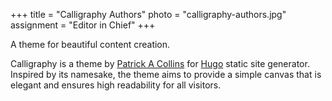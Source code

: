+++
title = "Calligraphy Authors"
photo = "calligraphy-authors.jpg"
assignment = "Editor in Chief"
+++

A theme for beautiful content creation.
<!--more-->
Calligraphy is a theme by [Patrick A Collins](https://pacollins.com/) for [Hugo](https://gohugo.io/) static site generator. Inspired by its namesake, the theme aims to
provide a simple canvas that is elegant and ensures high readability for all
visitors.
